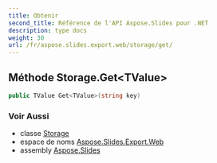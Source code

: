 ```yaml
---
title: Obtenir
second_title: Référence de l'API Aspose.Slides pour .NET
description: type docs
weight: 30
url: /fr/aspose.slides.export.web/storage/get/
---
```


## Méthode Storage.Get&lt;TValue&gt;

```csharp
public TValue Get<TValue>(string key)
```

### Voir Aussi

* classe [Storage](../../storage)
* espace de noms [Aspose.Slides.Export.Web](../../storage)
* assembly [Aspose.Slides](../../../)

<!-- NE PAS MODIFIER : généré par xmldocmd pour Aspose.Slides.dll -->